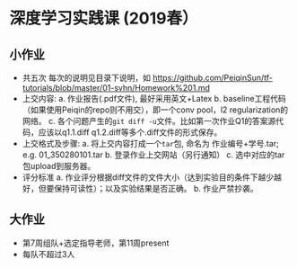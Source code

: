# 深度学习实践课 (2019春）

## 小作业
- 共五次
每次的说明见目录下说明，如
https://github.com/PeiqinSun/tf-tutorials/blob/master/01-svhn/Homework%201.md
- 上交内容:
    a. 作业报告(.pdf文件), 最好采用英文+Latex
    b. baseline工程代码（如果使用Peiqin的repo则不用交），即一个conv pool，l2 regularization的网络。
    c. 各个问题产生的`git diff -u`文件。比如第一次作业Q1的答案源代码，应该以q1.1.diff q1.2.diff等多个.diff文件的形式保存。
- 上交格式及步骤:
    a. 将上交内容打成一个`tar`包, 命名为 作业编号+学号.tar; e.g. 01_350280101.tar
    b. 登录作业上交网站（另行通知）
    c. 选中对应的tar包upload到服务器。
- 评分标准
    a. 作业评分根据diff文件的文件大小（达到实验目的条件下越少越好，但要保持可读性）；以及实验结果是否正确。
    b. 作业严禁抄袭。

## 大作业
- 第7周组队+选定指导老师，第11周present
- 每队不超过3人
